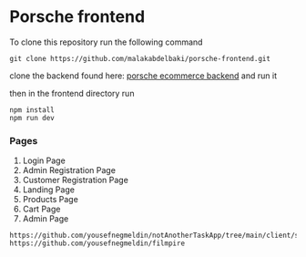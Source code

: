 # Porsche frontend

To clone this repository run the following command

```
git clone https://github.com/malakabdelbaki/porsche-frontend.git
```
clone the backend found here: [porsche ecommerce backend](https://github.com/malakabdelbaki/Porsche-ecommerce-website) and run it 

then in the frontend directory run

```
npm install
npm run dev
```

### Pages

1. Login Page
2. Admin Registration Page
3. Customer Registration Page
4. Landing Page
5. Products Page
6. Cart Page
7. Admin Page


```
https://github.com/yousefnegmeldin/notAnotherTaskApp/tree/main/client/src
https://github.com/yousefnegmeldin/filmpire
```
